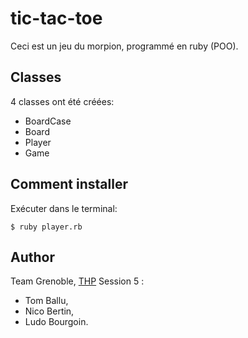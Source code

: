 # tic-tac-toe

Ceci est un jeu du morpion, programmé en ruby (POO).

## Classes
4 classes ont été créées:
+ BoardCase
+ Board
+ Player
+ Game

## Comment installer
Exécuter dans le terminal:
```
$ ruby player.rb
```

## Author
Team Grenoble, [THP](https://www.thehackingproject.org/) Session 5 :
+ Tom Ballu,
+ Nico Bertin,
+ Ludo Bourgoin.
